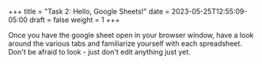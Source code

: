+++
title = "Task 2: Hello, Google Sheets!"
date = 2023-05-25T12:55:09-05:00
draft = false
weight = 1
+++

Once you have the google sheet open in your browser window, have a look around the various tabs and familiarize yourself with each spreadsheet. Don't be afraid to look - just don't edit anything just yet.